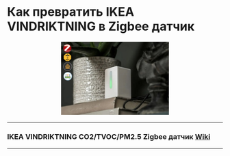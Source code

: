# Как превратить IKEA VINDRIKTNING в Zigbee датчик

<div align="center">
<img width="50%" src="./images/ikea-1.jpg">
</div>

---

### IKEA VINDRIKTNING CO2/TVOC/PM2.5 Zigbee датчик [Wiki](https://github.com/DIYZi/IKEA_VINDRIKTNING_Zigbee/wiki)

---